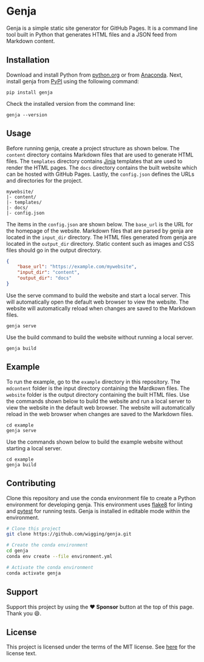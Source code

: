 # Genja

Genja is a simple static site generator for GitHub Pages. It is a command line tool built in Python that generates HTML files and a JSON feed from Markdown content.

## Installation

Download and install Python from [python.org](https://www.python.org) or from [Anaconda](https://www.anaconda.com). Next, install genja from [PyPI](https://pypi.org) using the following command:

```
pip install genja
```

Check the installed version from the command line:

```
genja --version
```

## Usage

Before running genja, create a project structure as shown below. The `content` directory contains Markdown files that are used to generate HTML files. The `templates` directory contains [Jinja](https://jinja.palletsprojects.com/) templates that are used to render the HTML pages. The `docs` directory contains the built website which can be hosted with GitHub Pages. Lastly, the `config.json` defines the URLs and directories for the project.

```
mywebsite/
|- content/
|- templates/
|- docs/
|- config.json
```

The items in the `config.json` are shown below. The `base_url` is the URL for the homepage of the website. Markdown files that are parsed by genja are located in the `input_dir` directory. The HTML files generated from genja are located in the `output_dir` directory. Static content such as images and CSS files should go in the output directory.

```json
{
    "base_url": "https://example.com/mywebsite",
    "input_dir": "content",
    "output_dir": "docs"
}
```

Use the serve command to build the website and start a local server. This will automatically open the default web browser to view the website. The website will automatically reload when changes are saved to the Markdown files.

```
genja serve
```

Use the build command to build the website without running a local server.

```
genja build
```

## Example

To run the example, go to the `example` directory in this repository. The `mdcontent` folder is the input directory containing the Mardkown files. The `website` folder is the output directory containing the built HTML files. Use the commands shown below to build the website and run a local server to view the website in the default web browser. The website will automatically reload in the web browser when changes are saved to the Markdown files.

```
cd example
genja serve
```

Use the commands shown below to build the example website without starting a local server.

```
cd example
genja build
```

## Contributing

Clone this repository and use the conda environment file to create a Python environment for developing genja. This environment uses [flake8](https://github.com/PyCQA/flake8) for linting and [pytest](https://github.com/pytest-dev/pytest) for running tests. Genja is installed in editable mode within the environment.

```bash
# Clone this project
git clone https://github.com/wigging/genja.git

# Create the conda environment
cd genja
conda env create --file environment.yml

# Activate the conda environment
conda activate genja
```

## Support

Support this project by using the **:heart: Sponsor** button at the top of this page. Thank you :smile:.

## License

This project is licensed under the terms of the MIT license. See [here](LICENSE.md) for the license text.
